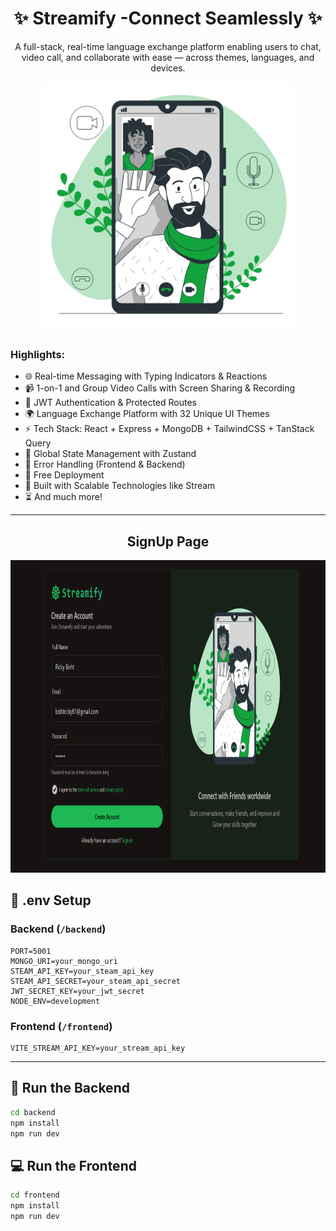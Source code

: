 <h1 align="center">✨ Streamify -Connect Seamlessly ✨</h1>
<p align="center">A full-stack, real-time language exchange platform enabling users to chat, video call, and collaborate with ease — across themes, languages, and devices.</p>

<p align="center">
  <img src="frontend/public/i.svg" alt="SVG Screenshot" height =" 400 "width="400" />
</p>

### Highlights:

- 🌐 Real-time Messaging with Typing Indicators & Reactions  
- 📹 1-on-1 and Group Video Calls with Screen Sharing & Recording  
- 🔐 JWT Authentication & Protected Routes  
- 🌍 Language Exchange Platform with 32 Unique UI Themes  
- ⚡ Tech Stack: React + Express + MongoDB + TailwindCSS + TanStack Query  
- 🧠 Global State Management with Zustand  
- 🚨 Error Handling (Frontend & Backend)  
- 🚀 Free Deployment  
- 🎯 Built with Scalable Technologies like Stream  
- ⏳ And much more!

---


<h2 align="center">SignUp Page</h2>


<p align="center">
  <img src="frontend/public/SignupPafge.png" alt="SVG Screenshot" height="500"width="900" />
</p>



## 🧪 .env Setup

### Backend (`/backend`)

```
PORT=5001
MONGO_URI=your_mongo_uri
STEAM_API_KEY=your_steam_api_key
STEAM_API_SECRET=your_steam_api_secret
JWT_SECRET_KEY=your_jwt_secret
NODE_ENV=development
```

### Frontend (`/frontend`)

```
VITE_STREAM_API_KEY=your_stream_api_key
```

---

## 🔧 Run the Backend

```bash
cd backend
npm install
npm run dev
```

## 💻 Run the Frontend

```bash
cd frontend
npm install
npm run dev

